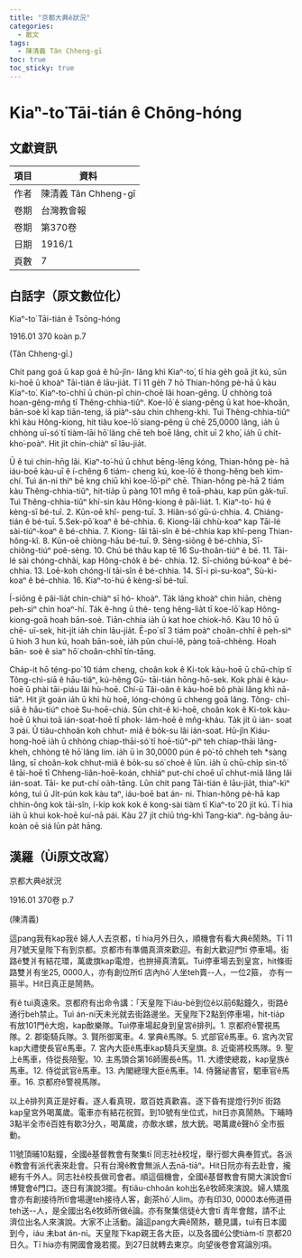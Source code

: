 ```yaml
---
title: "京都大典ê狀況"
categories:
  - 散文
tags:
  - 陳清義 Tân Chheng-gī
toc: true
toc_sticky: true
---
```


# Kiaⁿ-to͘ Tāi-tián ê Chōng-hóng

## 文獻資訊

| 項目 | 資料 |
|---|---|
| 作者 | 陳清義 Tân Chheng-gī |
| 卷期 | 台灣教會報 |
| 卷期 | 第370卷 |
| 日期 | 1916/1 |
| 頁數 | 7 |

## 白話字（原文數位化）

Kiaⁿ-to͘ Tāi-tián ê Tsōng-hóng

1916.01 370 koàn p.7

(Tân Chheng-gī.)

Chit pang goá ū kap goá ê hū-jîn- lâng khì Kiaⁿ-to͘, tī hia ge̍h goā ji̍t kú, sūn ki-hoē ū khoàⁿ Tāi-tián ê lāu-jia̍t. Tī 11 ge̍h 7 hō Thian-hông pè-hā ū kàu Kiaⁿ-to͘. Kiaⁿ-to͘-chhī ū chún-pī chin-choē lâi hoan-gêng. Ū chhòng toā hoan-gêng-mn̂g tī Thêng-chhia-tiûⁿ. Koe-lō͘ ê siang-pêng ū kat hoe-khoân, bān-soè kî kap tiān-teng, iā piàⁿ-sàu chin chheng-khì. Tuì Thêng-chhia-tiûⁿ khì kàu Hông-kiong, hit tiâu koe-lō͘ siang-pêng ū chē 25,0000 lâng, ia̍h ū chhòng uī-só͘ tī tiàm-lāi hō͘ lâng chē teh boē lâng, chi̍t uī 2 kho͘, ia̍h ū chi̍t- kho͘-poàⁿ. Hit ji̍t chin-chiàⁿ sī lāu-jia̍t.

Ū ê tuì chin-hn̄g lâi. Kiaⁿ-to͘-hú ū chhut bēng-lēng kóng, Thian-hông pè- hā iáu-boē kàu-uī ê í-chêng 6 tiám- cheng kú, koe-lō͘ ê thong-hêng beh kìm-chí. Tuì án-ni thiⁿ bē kng chiū khì koe-lō͘-piⁿ chē. Thian-hông pè-hā 2 tiám kàu Thêng-chhia-tiûⁿ, hit-tia̍p ū pàng 101 mn̂g ê toā-phàu, kap pûn ga̍k-tuī. Tuì Thêng-chhia-tiûⁿ khí-sin kàu Hông-kiong ê pâi-lia̍t. 1. Kiaⁿ-to͘- hú ê kèng-sī bé-tuī. 2. Kūn-oē khî- peng-tuī. 3. Hiân-só͘ gū-ú-chhia. 4. Chiáng-tián ê bé-tuī. 5.Sek-pō͘ koaⁿ ê bé-chhia. 6. Kiong-lāi chhù-koaⁿ kap Tāi-lé sài-tiúⁿ-koaⁿ ê bé-chhia. 7. Kiong- lāi tāi-sîn ê bé-chhia kap khî-peng Thian-hông-kî. 8. Kūn-oē chiòng-hāu bé-tuī. 9. Sèng-siōng ê bé-chhia, Sī- chiông-tiúⁿ poê-sèng. 10. Chú bé thâu kap tē 16 Su-thoân-tiúⁿ ê bé. 11. Tāi- lé sài chóng-chhâi, kap Hông-cho̍k ê bé- chhia. 12. Sī-chiông bú-koaⁿ ê bé- chhia. 13. Loē-koh chóng-lí tāi-sîn ê bé-chhia. 14. Sī-i pì-su-koaⁿ, Sù-ki- koaⁿ ê bé-chhia. 16. Kiaⁿ-to͘-hú ê kèng-sī bé-tuī.

Í-siōng ê pâi-lia̍t chin-chiàⁿ sī hó- khoàⁿ. Ta̍k lâng khoàⁿ chin hiān, chèng peh-sìⁿ chin hoaⁿ-hí. Ta̍k ê-hng ū thê- teng hêng-lia̍t tī koe-lō͘ kap Hông- kiong-goā hoah bān-soè. Tiān-chhia ia̍h ū kat hoe chiok-hō. Kàu 10 hō ū chē- uī-sek, hit-ji̍t ia̍h chin lāu-jia̍t. Ē-po͘ sî 3 tiám poàⁿ choân-chhī ê peh-sìⁿ ū hioh 3 hun kú, hoah bān-soè, ia̍h pûn chuí-lê, pàng toā-chhèng. Hoah bān- soè ê siaⁿ hō͘ choân-chhī tín-tāng.

Cha̍p-it hō téng-po͘ 10 tiám cheng, choân kok ê Ki-tok kàu-hoē ū chū-chi̍p tī Tông-chì-siā ê hāu-tiâⁿ, kú-hêng Gū- tāi-tián hōng-hō-sek. Kok phài ê kàu- hoē ū phài tāi-piáu lâi hù-hoē. Chí-ū Tâi-oân ê kàu-hoē bô phài lâng khì nā- tiāⁿ. Hit ji̍t goán ia̍h ū khì hù hoē, lóng-chóng ū chheng goā lâng. Tông- chì-siā ê hāu-tiúⁿ choè Su-hoē-chiá. Sūn chit-ê ki-hoē, choân kok ê Ki-tok kàu- hoē ū khui toā ián-soat-hoē tī phok- lám-hoē ê mn̂g-kháu. Ta̍k ji̍t ū ián- soat 3 pái. Ū tiâu-chhoân koh chhut- miâ ê bo̍k-su lâi ián-soat. Hū-jîn Kiáu- hong-hoē ia̍h ū chhòng chiap-thāi-só͘ tī hoē-tiûⁿ-piⁿ teh chiap-thāi lâng-kheh, chhòng tê hō͘ lâng lim. ia̍h ū ìn 30,0000 pún ê pò͘-tō chheh teh *sàng lâng, sī choân-kok chhut-miâ ê bo̍k-su só͘ choè ê lūn. ia̍h ū chū-chi̍p sìn-tô͘ ê tāi-hoē tī Chheng-liân-hoē-koán, chhiáⁿ put-chí choē uī chhut-miâ lâng lâi ián-soat. Tāi- ke put-chí oa̍h-tāng. Lūn chit pang Tāi-tián ê lāu-jia̍t, thiaⁿ-kìⁿ kóng, tuì ū Ji̍t-pún kok kàu taⁿ, iáu-boē bat án- ni. Thian-hông pè-hā kap chhin-ông kok tāi-sîn, í-ki̍p kok kok ê kong-sài tiàm tī Kiaⁿ-to͘ 20 ji̍t kú. Tī hia ia̍h ū khui kok-hoē kuí-nā pái. Kàu 27 ji̍t chiū tńg-khì Tang-kiaⁿ. ǹg-bāng āu-koàn oē siá lūn pa̍t hāng.

## 漢羅（Ùi原文改寫）

京都大典ê狀況

1916.01 370卷 p.7

(陳清義)

這pang我有kap我ê 婦人人去京都，tī hia月外日久，順機會有看大典ê鬧熱。Tī 11月7號天皇陛下有到京都。京都市有準備真濟來歡迎。有創大歡迎門tī 停車場。街路ê雙爿有結花環，萬歲旗kap電燈，也拚掃真清氣。Tuì停車場去到皇宮，hit條街路雙爿有坐25, 0000人，亦有創位所tī 店內hō͘ 人坐teh賣--人，一位2箍， 亦有一箍半。Hit日真正是鬧熱。

有ê tuì真遠來。京都府有出命令講：「天皇陛下iáu-bē到位ê以前6點鐘久，街路ê通行beh禁止。Tuì án-ni天未光就去街路邊坐。天皇陛下2點到停車場，hit-tia̍p 有放101門ê大炮，kap歕樂隊。Tuì停車場起身到皇宮ê排列。1. 京都府ê警視馬隊。2. 郡衛騎兵隊。3. 賢所御寓車。4. 掌典ê馬隊。5. 式部官ê馬車。6. 宮內次官kap大禮使長官ê馬車。7. 宮內大臣ê馬車kap騎兵天皇旗。8. 近衛將校馬隊。9. 聖上ê馬車，侍從長陪聖。10. 主馬頭合第16師團長ê馬。11. 大禮使總裁，kap皇族ê馬車。12. 侍從武官ê馬車。13. 內閣總理大臣ê馬車。14. 侍醫祕書官，駟車官ê馬車。16. 京都府ê警視馬隊。

以上ê排列真正是好看。逐人看真現，眾百姓真歡喜。逐下昏有提燈行列tī 街路kap皇宮外喝萬歲。電車亦有結花祝賀。到10號有坐位式，hit日亦真鬧熱。下晡時3點半全市ê百姓有歇3分久，喝萬歲，亦歕水螺，放大銃。喝萬歲ê聲hō͘ 全市振動。

11號頂晡10點鐘，全國ê基督教會有聚集tī 同志社ê校埕，舉行御大典奉賀式。各派ê教會有派代表來赴會。只有台灣ê教會無派人去nā-tiāⁿ。Hit日阮亦有去赴會，攏總有千外人。同志社ê校長做司會者。順這個機會，全國ê基督教會有開大演說會tī 博覽會ê門口。逐日有演說3擺。有tiâu-chhoân koh出名ê牧師來演說。婦人矯風會亦有創接待所tī會場邊teh接待人客，創茶hō͘ 人lim。亦有印30, 0000本ê佈道冊teh送--人，是全國出名ê牧師所做ê論。亦有聚集信徒ê大會tī 青年會館，請不止濟位出名人來演說。大家不止活動。論這pang大典ê鬧熱，聽見講，tuì有日本國到今，iáu 未bat án-ni。天皇陛下kap親王各大臣，以及各國ê公使tiàm-tī 京都20日久。Tī hia亦有開國會幾若擺。到27日就轉去東京。向望後卷會寫論別項。

